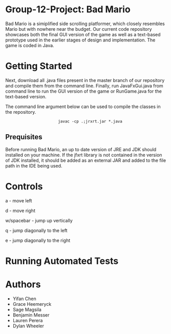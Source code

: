 # Group-12-Project: Bad Mario
Bad Mario is a simiplified side scrolling platformer, which closely resembles Mario but with nowhere near the budget. Our current code repository showcases both the final GUI version of the game as well as a text-based prototype used in the earlier stages of design and implementation. The game is coded in Java. 

# Getting Started
Next, download all .java files present in the master branch of our repository and compile them from the command line. Finally, run JavaFxGui.java from command line to run the GUI version of the game or RunGame.java for the text-based version.

The command line argument below can be used to compile the classes in the repository. 

                           javac -cp .;jrxrt.jar *.java

## Prequisites 
Before running Bad Mario, an up to date version of JRE and JDK should installed on your machine. If the jfxrt library is not contained in the version of JDK installed, it should be added as an external JAR and added to the file path in the IDE being used. 

# Controls
a - move left


d - move right


w/spacebar - jump up vertically


q - jump diagonally to the left


e - jump diagonally to the right   



# Running Automated Tests

# Authors
- Yifan Chen
- Grace Heemeryck
- Sage Magsila
- Benjamin Messer
- Lauren Perera
- Dylan Wheeler
